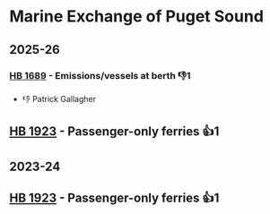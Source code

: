 # Marine Exchange of Puget Sound
## 2025-26

### [HB 1689](/bill/2025-26/hb/1689/) - Emissions/vessels at berth  👎1 
* 👎 Patrick Gallagher

## [HB 1923](/bill/2025-26/hb/1923/) - Passenger-only ferries 👍1  

## 2023-24

## [HB 1923](/bill/2023-24/hb/1923/) - Passenger-only ferries 👍1  
